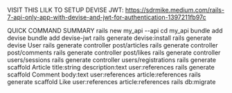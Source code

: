 VISIT THIS LILK TO SETUP DEVISE JWT: https://sdrmike.medium.com/rails-7-api-only-app-with-devise-and-jwt-for-authentication-1397211fb97c


QUICK COMMAND SUMMARY
rails new my_api --api
cd my_api
bundle add devise
bundle add devise-jwt
rails generate devise:install
rails generate devise User
rails generate controller post/articles
rails generate controller post/comments
rails generate controller post/likes
rails generate controller users/sessions
rails generate controller users/registrations
rails generate scaffold Article title:string description:text user:references
rails generate scaffold Comment body:text user:references article:references
rails generate scaffold Like user:references article:references
rails db:migrate
